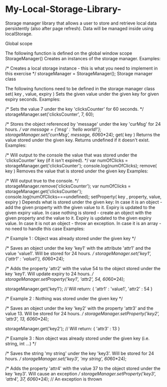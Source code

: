 # My-Local-Storage-Library-
Storage manager library that allows a user to store and retrieve local data persistently (also after page refresh). Data will be managed inside using localStorage.

Global scope

The following function is defined on the global window scope
StorageManager()
Creates an instances of the storage manager.
Examples:


/* Creates a local storage instance - this is what you need to implement in this exercise */
storageManager = StorageManager();
Storage manager class

The following functions need to be defined in the storage manager class
set( key , value, expiry )
Sets the given value under the given key for given expiry seconds.
Examples:


/* Sets the value 7 under the key 'clicksCounter' for 60 seconds. */
storageManager.set('clicksCounter', 7, 60);

/* Stores the object referenced by 'message' under the key 'curMsg' for 24 hours. */
var message = {'msg' : 'hello world!'};
storageManager.set('currMsg', message, 60*60*24);
get( key )
Returns the value stored under the given key. Returns undefined if it doesn't exist.
Examples:


/* Will output to the console the value that was stored under the 'clicksCounter' key (if it isn't expired). */
var numOfClicks = storageManager.get('clicksCounter');
console.log(numOfClicks);
remove( key )
Removes the value that is stored under the given key
Examples:


/* Will output true to the console. */
storageManager.remove('clicksCounter');
var numOfClicks = storageManager.get('clicksCounter');
console.log(numOfClicks===undefined);
setProperty( key , property, value, expiry )
Depends what is stored under the given key:
In case it is an object - add the given property with the given value to it. Expiry is updated to the given expiry value.
In case nothing is stored - create an object with the given property and the value to it. Expiry is updated to the given expiry value.
In case it is not an object - throw an exception.
In case it is an array - no need to handle this case
Examples:


/* Example 1 : Object was already stored under the given key */

/* Saves an object under the key 'key1' with the attribute 'attr1' and the value 'value1'. Will be stored for 24 hours. */
storageManager.set('key1', {'attr1' : 'value1'}, 60*60*24); 

/* Adds the property 'attr2' with the value 54 to the object stored under the key 'key1'. Will update expiry to 24 hours. */
storageManager.setProperty('key1', 'attr2', 54, 60*60*24);

storageManager.get('key1'); // Will return: { 'attr1' : 'value1', 'attr2' : 54 }

/* Example 2 : Nothing was stored under the given key */

/* Saves an object under the key 'key2' with the property 'attr3' and the value 13. Will be stored for 24 hours. */
storageManager.setProperty('key2', 'attr3', 13, 60*60*24);

storageManager.get('key2'); // Will return: { 'attr3' : 13 }

/* Example 3 : Non object was already stored under the given key (i.e. string, int ...) */

/* Saves the string 'my string' under the key 'key3'. Will be stored for 24 hours. */
storageManager.set('key3', 'my string', 60*60*24); 

/* Adds the property 'attr4' with the value 37 to the object stored under the key 'key3'. Will cause an exception */
storageManager.setProperty('key3', 'attr4', 37, 60*60*24); // An exception is thrown




